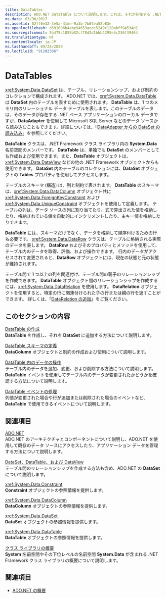 ```yaml
---
title: DataTables
description: ADO.NET DataTable について説明します。これは、それが存在する .NET ベースのアプリケーションに対してローカルな、インメモリ リレーショナル データの 1 つのテーブルを表します。
ms.date: 03/30/2017
ms.assetid: 52ff0e32-3e5a-41de-9a3b-7b04ea52b83e
ms.openlocfilehash: d501096b4abe94653acdc5249c120abff94534d1
ms.sourcegitcommit: 5b475c1855b32cf78d2d1bbb4295e4c236f39464
ms.translationtype: HT
ms.contentlocale: ja-JP
ms.lasthandoff: 09/24/2020
ms.locfileid: "91202306"
---
```

# <a name="datatables"></a>DataTables

<xref:System.Data.DataSet> は、テーブル、リレーションシップ、および制約のコレクションで構成されます。 ADO.NET では、<xref:System.Data.DataTable> は **DataSet** 内のテーブルを表すために使用されます。 **DataTable** は、1 つのメモリ内のリレーショナル データ テーブルを表します。このテーブルのデータは、そのデータが存在する .NET ベース アプリケーションのローカル データですが、**DataAdapter** を使用して Microsoft SQL Server などのデータ ソースから読み込むこともできます。詳細については、「[DataAdapter からの DataSet の読み込み](../populating-a-dataset-from-a-dataadapter.md)」を参照してください。  
  
 **DataTable** クラスは、.NET Framework クラス ライブラリ内の **System.Data** 名前空間のメンバーです。 **DataTable** は、単独でも **DataSet** のメンバーとしても作成および使用できます。また、**DataTable** オブジェクトは、<xref:System.Data.DataView> などの他の .NET Framework オブジェクトからも使用できます。 **DataSet** 内のテーブルのコレクションには、**DataSet** オブジェクトの **Tables** プロパティを使用してアクセスします。  
  
 テーブルのスキーマ (構造) は、列と制約で表されます。 **DataTable** のスキーマは、<xref:System.Data.DataColumn> オブジェクト共に <xref:System.Data.ForeignKeyConstraint> および <xref:System.Data.UniqueConstraint> オブジェクトを使用して定義します。 テーブルの列は、データ ソースの列に割り当てたり、式で算出された値を格納したり、格納されている値を自動的にインクリメントしたり、主キー値を格納したりできます。  
  
 **DataTable** には、スキーマだけでなく、データを格納して順序付けるための行も必要です。 <xref:System.Data.DataRow> クラスは、テーブルに格納される実際のデータを表します。 **DataRow** およびそのプロパティとメソッドを使用して、テーブル内のデータを取得、評価、および操作できます。 行内のデータがアクセスされて変更されると、**DataRow** オブジェクトには、現在の状態と元の状態が維持されます。  
  
 テーブル間で 1 つ以上の列を関連付け、テーブル間の親子のリレーションシップを作成できます。 **DataTable** オブジェクト間のリレーションシップを作成するには、<xref:System.Data.DataRelation> を使用します。 **DataRelation** オブジェクトを使用すると、特定の行に関連付けられた子の行または親の行を返すことができます。 詳しくは、「[DataRelation の追加](adding-datarelations.md)」をご覧ください。  
  
## <a name="in-this-section"></a>このセクションの内容  

 [DataTable の作成](creating-a-datatable.md)  
 **DataTable** を作成し、それを **DataSet** に追加する方法について説明します。  
  
 [DataTable スキーマの定義](datatable-schema-definition.md)  
 **DataColumn** オブジェクトと制約の作成および使用について説明します。  
  
 [DataTable 内のデータの操作](manipulating-data-in-a-datatable.md)  
 テーブル内のデータを追加、変更、および削除する方法について説明します。 **DataTable** イベントを使用してテーブル内のデータが変更されたかどうかを確認する方法について説明します。  
  
 [DataTable イベントの処理](handling-datatable-events.md)  
 列値が変更された場合や行が追加または削除された場合のイベントなど、**DataTable** で使用できるイベントについて説明します。  
  
## <a name="related-sections"></a>関連項目  

 [ADO.NET](../index.md)  
 ADO.NET のアーキテクチャとコンポーネントについて説明し、ADO.NET を使用して既存のデータ ソースにアクセスしたり、アプリケーション データを管理する方法について説明します。  
  
 [DataSet、DataTable、および DataView](index.md)  
 テーブル間のリレーションシップを作成する方法も含め、ADO.NET の **DataSet** について説明します。  
  
 <xref:System.Data.Constraint>  
 **Constraint** オブジェクトの参照情報を提供します。  
  
 <xref:System.Data.DataColumn>  
 **DataColumn** オブジェクトの参照情報を提供します。  
  
 <xref:System.Data.DataSet>  
 **DataSet** オブジェクトの参照情報を提供します。  
  
 <xref:System.Data.DataTable>  
 **DataTable** オブジェクトの参照情報を提供します。  
  
 [クラス ライブラリの概要](../../../../standard/class-library-overview.md)  
 **System** 名前空間やその下位レベルの名前空間 **System.Data** が含まれる .NET Framework クラス ライブラリの概要について説明します。  
  
## <a name="see-also"></a>関連項目

- [ADO.NET の概要](../ado-net-overview.md)
